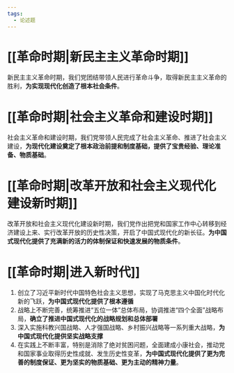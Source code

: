 ```yaml
---
tags:
  - 论述题
---
```

# [[革命时期|新民主主义革命时期]]
新民主主义革命时期，我们党团结带领人民进行革命斗争，取得新民主主义革命的胜利，**为实现现代化创造了根本社会条件**。
# [[革命时期|社会主义革命和建设时期]]
社会主义革命和建设时期，我们党带领人民完成了社会主义革命、推进了社会主义建设，**为现代化建设奠定了根本政治前提和制度基础，提供了宝贵经验、理论准备、物质基础**。
# [[革命时期|改革开放和社会主义现代化建设新时期]]
改革开放和社会主义现代化建设新时期，我们党作出把党和国家工作中心转移到经济建设上来、实行改革开放的历史性决策，开启了中国式现代化的新长征。**为中国式现代化提供了充满新的活力的体制保证和快速发展的物质条件**。
# [[革命时期|进入新时代]]
1. 创立了习近平新时代中国特色社会主义思想，实现了马克思主义中国化时代化新的飞跃，**为中国式现代化提供了根本遵循**
2. 战略上不断完善，统筹推进“五位一体”总体布局，协调推进“四个全面”战略布局，**确立了推进中国式现代化的战略规划和总体部署**
3. 深入实施科教兴国战略、人才强国战略、乡村振兴战略等一系列重大战略，**为中国式现代化提供坚实战略支撑**
4. 在实践上不断丰富，特别是消除了绝对贫困问题，全面建成小康社会，推动党和国家事业取得历史性成就、发生历史性变革，**为中国式现代化提供了更为完善的制度保证、更为坚实的物质基础、更为主动的精神力量**。
